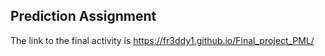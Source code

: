 ## Prediction Assignment

The link to the final activity is https://fr3ddy1.github.io/Final_project_PML/
